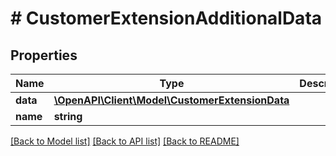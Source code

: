 # # CustomerExtensionAdditionalData

## Properties

Name | Type | Description | Notes
------------ | ------------- | ------------- | -------------
**data** | [**\OpenAPI\Client\Model\CustomerExtensionData**](CustomerExtensionData.md) |  | [optional]
**name** | **string** |  | [optional]

[[Back to Model list]](../../README.md#models) [[Back to API list]](../../README.md#endpoints) [[Back to README]](../../README.md)

